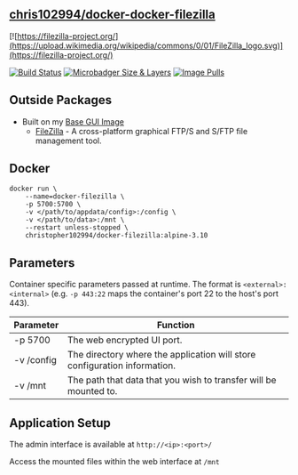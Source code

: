 ## [chris102994/docker-docker-filezilla](https://github.com/chris102994/docker-filezilla)

[![https://filezilla-project.org/](https://upload.wikimedia.org/wikipedia/commons/0/01/FileZilla_logo.svg)](https://filezilla-project.org/)

[![Build Status](https://travis-ci.com/chris102994/docker-filezilla.svg?branch=master)](https://travis-ci.com/chris102994/docker-filezilla)
[![Microbadger Size & Layers](https://images.microbadger.com/badges/image/christopher102994/docker-filezilla.svg)](https://microbadger.com/images/christopher102994/docker-filezilla "Get your own image badge on microbadger.com")
 [![Image Pulls](https://img.shields.io/docker/pulls/christopher102994/docker-filezilla)](https://hub.docker.com/repository/docker/christopher102994/docker-filezilla)

## Outside Packages
* Built on my [Base GUI Image](https://github.com/chris102994/docker-base-image-gui)
  * [FileZilla](https://filezilla-project.org/) - A cross-platform graphical FTP/S and S/FTP file management tool.

## Docker
```
docker run \
	--name=docker-filezilla \
	-p 5700:5700 \
	-v </path/to/appdata/config>:/config \
  	-v </path/to/data>:/mnt \
	--restart unless-stopped \
	christopher102994/docker-filezilla:alpine-3.10
```

## Parameters
Container specific parameters passed at runtime. The format is `<external>:<internal>` (e.g. `-p 443:22` maps the container's port 22 to the host's port 443).

| Parameter | Function |
| -------- | -------- |
| -p 5700 | The web encrypted UI port. |
| -v /config | The directory where the application will store configuration information. |
| -v /mnt | The path that data that you wish to transfer will be mounted to. |

## Application Setup

The admin interface is available at `http://<ip>:<port>/`

Access the mounted files within the web interface at `/mnt`
